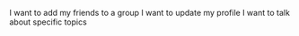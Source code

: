 I want to add my friends to a group
I want to update my profile
I want to talk about specific topics